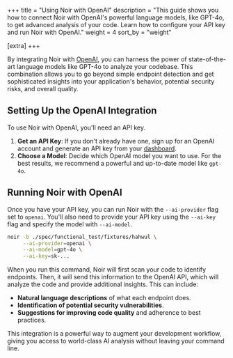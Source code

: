 +++
title = "Using Noir with OpenAI"
description = "This guide shows you how to connect Noir with OpenAI's powerful language models, like GPT-4o, to get advanced analysis of your code. Learn how to configure your API key and run Noir with OpenAI."
weight = 4
sort_by = "weight"

[extra]
+++

By integrating Noir with [OpenAI](https://openai.com), you can harness the power of state-of-the-art language models like GPT-4o to analyze your codebase. This combination allows you to go beyond simple endpoint detection and get sophisticated insights into your application's behavior, potential security risks, and overall quality.

## Setting Up the OpenAI Integration

To use Noir with OpenAI, you'll need an API key.

1.  **Get an API Key**: If you don't already have one, sign up for an OpenAI account and generate an API key from your [dashboard](https://platform.openai.com/api-keys).
2.  **Choose a Model**: Decide which OpenAI model you want to use. For the best results, we recommend a powerful and up-to-date model like `gpt-4o`.

## Running Noir with OpenAI

Once you have your API key, you can run Noir with the `--ai-provider` flag set to `openai`. You'll also need to provide your API key using the `--ai-key` flag and specify the model with `--ai-model`.

```bash
noir -b ./spec/functional_test/fixtures/hahwul \
     --ai-provider=openai \
     --ai-model=gpt-4o \
     --ai-key=sk-...
```

When you run this command, Noir will first scan your code to identify endpoints. Then, it will send this information to the OpenAI API, which will analyze the code and provide additional insights. This can include:

*   **Natural language descriptions** of what each endpoint does.
*   **Identification of potential security vulnerabilities**.
*   **Suggestions for improving code quality** and adherence to best practices.

This integration is a powerful way to augment your development workflow, giving you access to world-class AI analysis without leaving your command line.

